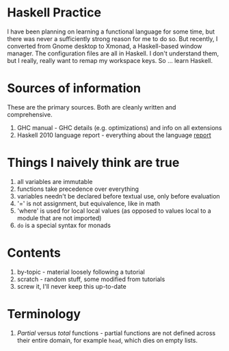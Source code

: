 # Haskell Practice

I have been planning on learning a functional language for some time, but there
was never a sufficiently strong reason for me to do so. But recently,
I converted from Gnome desktop to Xmonad, a Haskell-based window manager. The
configuration files are all in Haskell. I don't understand them, but I really,
really want to remap my workspace keys. So ... learn Haskell.

# Sources of information

These are the primary sources. Both are cleanly written and comprehensive.

 1. GHC manual - GHC details (e.g. optimizations) and info on all extensions
 2. Haskell 2010 language report - everything about the language
    [report](https://www.haskell.org/onlinereport/haskell2010/)

# Things I naively think are true

 1. all variables are immutable
 2. functions take precedence over everything
 3. variables needn't be declared before textual use, only before evaluation
 4. '=' is not assignment, but equivalence, like in math
 5. 'where' is used for local local values (as opposed to values local to
    a module that are not imported)
 6. `do` is a special syntax for monads

# Contents

 1. by-topic - material loosely following a tutorial
 2. scratch - random stuff, some modified from tutorials
 3. screw it, I'll never keep this up-to-date

# Terminology

 1. *Partial* versus *total* functions - partial functions are not defined across
    their entire domain, for example `head`, which dies on empty lists.
